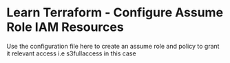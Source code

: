 # Learn Terraform - Configure Assume Role IAM Resources

Use the configuration file here to create an assume role and policy to grant it relevant access i.e s3fullaccess in this case

